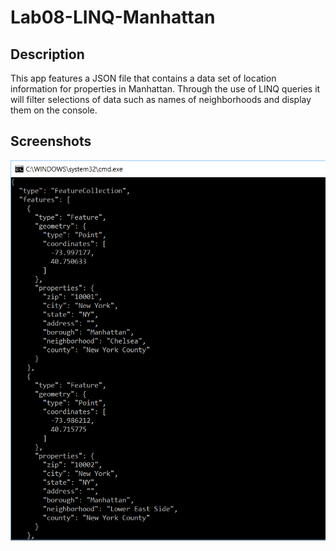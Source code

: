 # Lab08-LINQ-Manhattan

## Description
This app features a JSON file that contains a data set of location information for properties in Manhattan. Through the use of LINQ queries it will filter selections of data such as names of neighborhoods and display them on the console.

## Screenshots
![rawdata](https://github.com/mbgoseco/Lab08-LINQ-Manhattan/blob/master/assets/raw_data.PNG)

